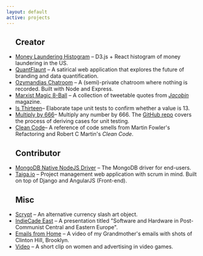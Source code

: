 ```yaml
---
layout: default
active: projects
---
```

<div class="page-section short" id="about" name="about">
    <div class="container">
        <div class="row">
            <div class="col-md-12 col-lg-12">
               <ul>
                <h2 class="projects">Creator</h2>
                <li class="projects"><a class="link" href='http://jamesanaipakos.com/money-laundering-chart/'>Money Laundering Histogram</a> – D3.js + React histogram of money laundering in the US.</li>
                <li class="projects"><a class="link" href='/quantflaunt'>QuantFlaunt</a> – A satirical web application that explores the future of branding and data quantification.</li>
                <li class="projects"><a class="link"  href='http://secretchat.herokuapp.com/'>Ozymandias Chatroom</a> – A (semi)-private chatroom where nothing is recorded. Built with Node and Express.</li>
                <li class="projects"><a class="link" href='http://jamesanaipakos.com/Marx-Magic-8-ball'>Marxist Magic 8-Ball</a> – A collection of tweetable quotes from <a href="https:jacobinmag.com" class="link"><em>Jacobin</em></a> magazine.</li>
                <li class="projects"><a class="link"  href='https://github.com/janaipakos/is-thirteen'>Is Thirteen</a>– Elaborate tape unit tests to confirm whether a value is 13.</li>
                <li class="projects"><a class="link" href='multiply-by-666/'>Multiply by 666</a>– Multiply any number by 666. The <a class="link" href="https://github.com/janaipakos/multiply-by-666">GitHub repo</a> covers the process of deriving cases for unit testing.</li>
                <li class="projects"><a class="link"  href='https://github.com/janaipakos/Clean-Code-Smells-and-Heuristics'>Clean Code</a>– A reference of code smells from Martin Fowler's Refactoring and Robert C Martin's <em>Clean Code</em>.</li>
                <h2 class="project">Contributor</h2>
                <li class="projects"><a class="link" href="https://github.com/mongodb/node-mongodb-native" alt="MongoDB">MongoDB Native NodeJS Driver</a> – The MongoDB driver for end-users.</li>
                <li class="projects"><a class="link" href="http://taiga.io" alt="Taiga">Taiga.io</a> – Project management web application with scrum in mind. Built on top of Django and AngularJS (Front-end).</li>
                <h2 class="projects">Misc</h2>
                <li class="projects"><a class="link" href='http://csalateral.org/issue3/ecologies/boluk'>Scrypt</a> – An alternative currency slash art object.</li>
                <li class="projects"><a class="link"  href='http://sched.co/2AhK'>IndieCade East</a> – A presentation titled "Software and Hardware in Post-Communist Central and Eastern Europe".</li>
                <li class="projects"><a class="link"  title="Letters YouTube" href='https://www.youtube.com/watch?v=AOa1aX8Ehek'>Emails from Home</a> – A video of my Grandmother's emails with shots of Clinton Hill, Brooklyn.</li>
                <li class="projects"><a class="link"  href="https://www.youtube.com/watch?v=u0J6l82ipT0" title="Fiction YouTube" >Video</a> – A short clip on women and advertising in video games.</li>
               </ul>
            </div>
        </div>
    </div>
</div>

